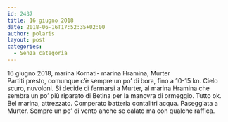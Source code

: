 ```yaml
---
id: 2437
title: 16 giugno 2018
date: 2018-06-16T17:52:35+02:00
author: polaris
layout: post
categories:
  - Senza categoria
---
```

16 giugno 2018, marina Kornati- marina Hramina, Murter  
Partiti presto, comunque c&#8217;è sempre un po&#8217; di bora, fino a 10-15 kn. Cielo scuro, nuvoloni. Si decide di fermarsi a Murter, al marina Hramina che sembra un po&#8217; più riparato di Betina per la manovra di ormeggio. Tutto ok. Bel marina, attrezzato. Comperato batteria contalitri acqua. Paseggiata a Murter. Sempre un po&#8217; di vento anche se calato ma con qualche raffica.

&nbsp;